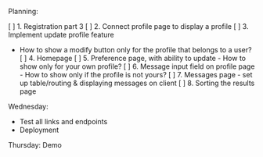 Planning:

[ ] 1. Registration part 3
[ ] 2. Connect profile page to display a profile
[ ] 3. Implement update profile feature

- How to show a modify button only for the profile that belongs to a user?
  [ ] 4. Homepage
  [ ] 5. Preference page, with ability to update - How to show only for your own profile?
  [ ] 6. Message input field on profile page - How to show only if the profile is not yours?
  [ ] 7. Messages page - set up table/routing & displaying messages on client
  [ ] 8. Sorting the results page

Wednesday:

- Test all links and endpoints
- Deployment

Thursday: Demo
